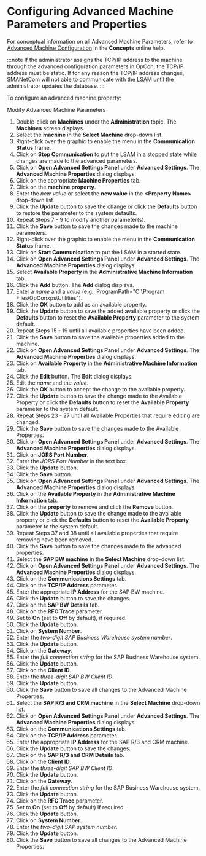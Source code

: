 # Configuring Advanced Machine Parameters and Properties

For conceptual information on all Advanced Machine Parameters, refer to [Advanced Machine Configuration](../../../objects/machines.md#advanced) in the **Concepts** online help.

:::note
If the administrator assigns the TCP/IP address to the machine through the advanced configuration parameters in OpCon, the TCP/IP address must be static. If for any reason the TCP/IP address changes, SMANetCom will not able to communicate with the LSAM until the administrator updates the database.
:::

To configure an advanced machine property:

Modify Advanced Machine Parameters

1. Double-click on **Machines** under the **Administration** topic. The
    **Machines** screen displays.
2. Select the **machine** in the **Select Machine** drop-down list.
3. Right-click over the graphic to enable the menu in the
    **Communication Status** frame.
4. Click on **Stop Communication** to put the LSAM in a stopped state
    while changes are made to the advanced parameters.
5. Click on **Open Advanced Settings Panel** under **Advanced
    Settings**. The **Advanced Machine Properties** dialog displays.
6. Click on the appropriate **Machine Properties** tab.
7. Click on the **machine property**.
8. Enter the *new value* or select the **new value** in the
    **<Property Name\>** drop-down list.
9. Click the **Update** button to save the change or click the
    **Defaults** button to restore the parameter to the system defaults.
10. Repeat Steps 7 - 9 to modify another parameter(s).
11. Click the **Save** button to save the changes made to the machine
    parameters.
12. Right-click over the graphic to enable the menu in the
    **Communication Status** frame.
13. Click on **Start Communication** to put the LSAM in a started state.
14. Click on **Open Advanced Settings Panel** under **Advanced
    Settings**. The **Advanced Machine Properties** dialog displays.
15. Select **Available Property** in the **Administrative Machine
    Information** tab.
16. Click the **Add** button. The **Add** dialog displays.
17. Enter a *name* and a *value* (e.g., ProgramPath="C:\\Program
    Files\\OpConxps\\Utilities").
18. Click the **OK** button to add as an available property.
19. Click the **Update** button to save the added available property or
    click the **Defaults** button to reset the **Available Property**
    parameter to the system default.
20. Repeat Steps 15 - 19 until all available properties have been
    added.
21. Click the **Save** button to save the available properties added to
    the machine.
22. Click on **Open Advanced Settings Panel** under **Advanced
    Settings**. The **Advanced Machine Properties** dialog displays.
23. Click on **Available Property** in the **Administrative Machine
    Information** tab.
24. Click the **Edit** button. The **Edit** dialog displays.
25. Edit the *name* and the *value*.
26. Click the **OK** button to accept the change to the available
    property.
27. Click the **Update** button to save the change made to the Available
    Property or click the **Defaults** button to reset the **Available
    Property** parameter to the system default.
28. Repeat Steps 23 - 27 until all Available Properties that
    require editing are changed.
29. Click the **Save** button to save the changes made to the Available
    Properties.
30. Click on **Open Advanced Settings Panel** under **Advanced
    Settings**. The **Advanced Machine Properties** dialog displays.
31. Click on **JORS Port Number**.
32. Enter the *JORS Port Number* in the text box.
33. Click the **Update** button.
34. Click the **Save** button.
35. Click on **Open Advanced Settings Panel** under **Advanced
    Settings**. The **Advanced Machine Properties** dialog displays.
36. Click on the **Available Property** in the **Administrative Machine
    Information** tab.
37. Click on the **property** to remove and click the **Remove** button.
38. Click the **Update** button to save the change made to the available
    property or click the **Defaults** button to reset the **Available
    Property** parameter to the system default.
39. Repeat Steps 37 and 38 until all available properties that
    require removing have been removed.
40. Click the **Save** button to save the changes made to the advanced
    properties.
41. Select the **SAP BW machine** in the **Select Machine** drop-down
    list.
42. Click on **Open Advanced Settings Panel** under **Advanced
    Settings**. The **Advanced Machine Properties** dialog displays.
43. Click on the **Communications Settings** tab.
44. Click on the **TCP/IP Address** parameter.
45. Enter the appropriate **IP Address** for the SAP BW machine.
46. Click the **Update** button to save the changes.
47. Click on the **SAP BW Details** tab.
48. Click on the **RFC Trace** parameter.
49. Set to **On** (set to **Off** by default), if required.
50. Click the **Update** button.
51. Click on **System Number**.
52. Enter the *two-digit SAP Business Warehouse system number*.
53. Click the **Update** button.
54. Click on the **Gateway**.
55. Enter the *full connection string* for the SAP Business Warehouse
    system.
56. Click the **Update** button.
57. Click on the **Client ID**.
58. Enter the *three-digit SAP BW Client ID*.
59. Click the **Update** button.
60. Click the **Save** button to save all changes to the Advanced
    Machine Properties.
61. Select the **SAP R/3 and CRM machine** in the **Select Machine**
    drop-down list.
62. Click on **Open Advanced Settings Panel** under **Advanced
    Settings**. The **Advanced Machine Properties** dialog displays.
63. Click on the **Communications Settings** tab.
64. Click on the **TCP/IP Address** parameter.
65. Enter the appropriate **IP Address** for the SAP R/3 and CRM
    machine.
66. Click the **Update** button to save the changes.
67. Click on the **SAP R/3 and CRM Details** tab.
68. Click on the **Client ID**.
69. Enter the *three-digit SAP BW Client ID*.
70. Click the **Update** button.
71. Click on the **Gateway**.
72. Enter the *full connection string* for the SAP Business Warehouse
    system.
73. Click the **Update** button.
74. Click on the **RFC Trace** parameter.
75. Set to **On** (set to **Off** by default) if required.
76. Click the **Update** button.
77. Click on **System Number**.
78. Enter the *two-digit SAP system number*.
79. Click the **Update** button.
80. Click the **Save** button to save all changes to the Advanced Machine Properties.
